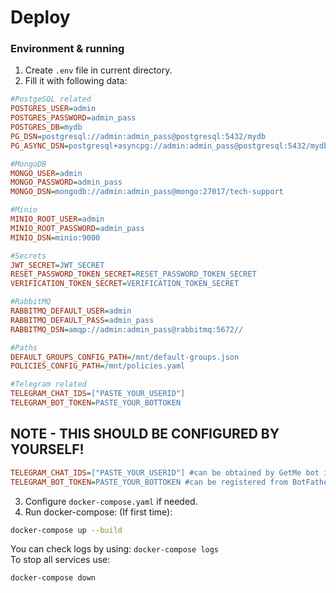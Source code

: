 # Deploy

### Environment & running
1. Create `.env` file in current directory.
2. Fill it with following data:
```ini
#PostgeSQL related
POSTGRES_USER=admin
POSTGRES_PASSWORD=admin_pass
POSTGRES_DB=mydb
PG_DSN=postgresql://admin:admin_pass@postgresql:5432/mydb
PG_ASYNC_DSN=postgresql+asyncpg://admin:admin_pass@postgresql:5432/mydb

#MongoDB
MONGO_USER=admin
MONGO_PASSWORD=admin_pass
MONGO_DSN=mongodb://admin:admin_pass@mongo:27017/tech-support

#Minio
MINIO_ROOT_USER=admin
MINIO_ROOT_PASSWORD=admin_pass
MINIO_DSN=minio:9000

#Secrets
JWT_SECRET=JWT_SECRET
RESET_PASSWORD_TOKEN_SECRET=RESET_PASSWORD_TOKEN_SECRET
VERIFICATION_TOKEN_SECRET=VERIFICATION_TOKEN_SECRET

#RabbitMQ
RABBITMQ_DEFAULT_USER=admin
RABBITMQ_DEFAULT_PASS=admin_pass
RABBITMQ_DSN=amqp://admin:admin_pass@rabbitmq:5672//

#Paths
DEFAULT_GROUPS_CONFIG_PATH=/mnt/default-groups.json
POLICIES_CONFIG_PATH=/mnt/policies.yaml

#Telegram related
TELEGRAM_CHAT_IDS=["PASTE_YOUR_USERID"]
TELEGRAM_BOT_TOKEN=PASTE_YOUR_BOTTOKEN
```

## NOTE - THIS SHOULD BE CONFIGURED BY YOURSELF!
```ini
TELEGRAM_CHAT_IDS=["PASTE_YOUR_USERID"] #can be obtained by GetMe bot in telegram
TELEGRAM_BOT_TOKEN=PASTE_YOUR_BOTTOKEN #can be registered from BotFather bot in telegram
```

3. Configure `docker-compose.yaml` if needed.
4. Run docker-compose:
(If first time):
```bash
docker-compose up --build
```

You can check logs by using: `docker-compose logs`\
To stop all services use:
```bash
docker-compose down
```